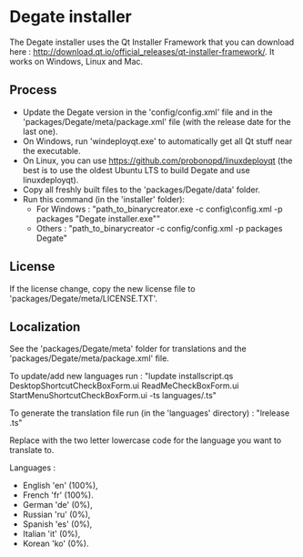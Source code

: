 # Degate installer

The Degate installer uses the Qt Installer Framework that you can download here : http://download.qt.io/official_releases/qt-installer-framework/.
It works on Windows, Linux and Mac.

## Process

- Update the Degate version in the 'config/config.xml' file and in the 'packages/Degate/meta/package.xml' file (with the release date for the last one).
- On Windows, run 'windeployqt.exe' to automatically get all Qt stuff near the executable.
- On Linux, you can use https://github.com/probonopd/linuxdeployqt (the best is to use the oldest Ubuntu LTS to build Degate and use linuxdeployqt).
- Copy all freshly built files to the 'packages/Degate/data' folder.
- Run this command (in the 'installer' folder): 
	- For Windows : "path_to_binarycreator.exe -c config\config.xml -p packages "Degate installer.exe""
	- Others : "path_to_binarycreator -c config/config.xml -p packages Degate"

## License

If the license change, copy the new license file to 'packages/Degate/meta/LICENSE.TXT'.

## Localization

See the 'packages/Degate/meta' folder for translations and the 'packages/Degate/meta/package.xml' file.

To update/add new languages run :
	"lupdate installscript.qs DesktopShortcutCheckBoxForm.ui ReadMeCheckBoxForm.ui StartMenuShortcutCheckBoxForm.ui -ts languages/<language>.ts"
	
To generate the translation file run (in the 'languages' directory) :
	"lrelease <language>.ts"
	
Replace <language> with the two letter lowercase code for the language you want to translate to.
	
Languages :

- English 'en' (100%),
- French 'fr' (100%).
- German 'de' (0%),
- Russian 'ru' (0%),
- Spanish 'es' (0%),
- Italian 'it' (0%),
- Korean 'ko' (0%).
